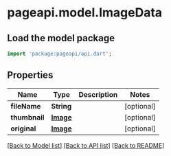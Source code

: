 # pageapi.model.ImageData

## Load the model package
```dart
import 'package:pageapi/api.dart';
```

## Properties
Name | Type | Description | Notes
------------ | ------------- | ------------- | -------------
**fileName** | **String** |  | [optional] 
**thumbnail** | [**Image**](Image.md) |  | [optional] 
**original** | [**Image**](Image.md) |  | [optional] 

[[Back to Model list]](../README.md#documentation-for-models) [[Back to API list]](../README.md#documentation-for-api-endpoints) [[Back to README]](../README.md)


